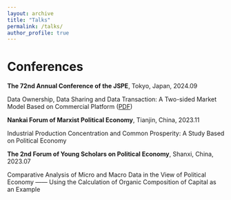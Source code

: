 ```yaml
---
layout: archive
title: "Talks"
permalink: /talks/
author_profile: true
---
```


Conferences
======

**The 72nd Annual Conference of the JSPE**, Tokyo, Japan, 2024.09

Data Ownership, Data Sharing and Data Transaction: A Two-sided Market Model Based on Commercial Platform ([PDF](../assets/2024JSPE_Data_Ownership.pdf))

**Nankai Forum of Marxist Political Economy**, Tianjin, China, 2023.11

Industrial Production Concentration and Common Prosperity: A Study Based on Political Economy

**The 2nd Forum of Young Scholars on Political Economy**, Shanxi, China, 2023.07

Comparative Analysis of Micro and Macro Data in the View of Political Economy —— Using the Calculation of Organic Composition of Capital as an Example
